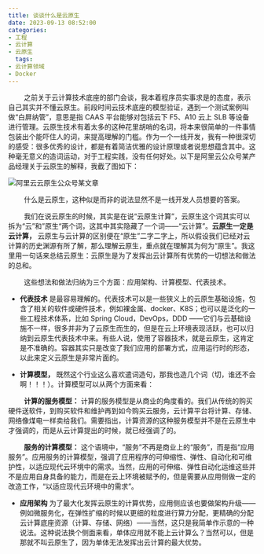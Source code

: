 ```yaml
---
title: 谈谈什么是云原生
date: 2023-09-13 08:52:00
categories:
- 工程
- 云计算
- 云原生
  tags:
- 云计算领域
- Docker
---
```



&ensp;&ensp;&ensp;&ensp; 之前关于云计算技术底座的部门会谈，我本着程序员实事求是的态度，表示自己其实并不懂云原生。前段时间云技术底座的模型验证，遇到一个测试案例叫做“白屏纳管”，意思是指 CAAS 平台能够对包括云下 F5、A10 云上 SLB 等设备进行管理。云原生技术有着太多的这种花里胡哨的名词，将本来很简单的一件事情包装出个能吓住人的词，来提高理解的门槛。作为一个一线开发，我有一种很深切的感受：很多优秀的设计，都是有着简洁优雅的设计原理或者说思想蕴含其中。这种毫无意义的造词运动，对于工程实践，没有任何好处。以下是阿里云公众号某产品经理关于云原生的解释，我截了图如下：

![阿里云云原生公众号某文章](/pic/工程/云计算/云原生/谈谈什么是云原生/阿里云云原生公众号某文章.jpg)

&ensp;&ensp;&ensp;&ensp; 什么是云原生，这种似是而非的说法显然不是一线开发人员想要的答案。

&ensp;&ensp;&ensp;&ensp; 我们在说云原生的时候，其实是在说“云原生计算”，云原生这个词其实可以拆为“云”和”原生“两个词，这其中其实隐藏了一个词——“云计算”。__云原生一定是云计算，__ 云原生与云计算的区别便在“原生”二字二字上，所以假设我们已经对云计算的历史渊源有所了解，那么理解云原生，重点就在理解其为何为“原生”。我这里用一句话来总结云原生：云原生是为了发挥出云计算所有优势的一切想法和做法的总和。

&ensp;&ensp;&ensp;&ensp; 这些想法和做法归纳为三个方面：应用架构、计算模型、代表技术。

* __代表技术__ 是最容易理解的。代表技术可以是一些狭义上的云原生基础设施，包含了相关的软件或硬件技术，例如裸金属、docker、K8S；也可以是泛化的一些工程技术体系，比如 Spring Cloud，DevOps，DDD ——它们与云基础设施不一样，很多并非为了云原生而生的，但是在云上环境表现活跃，也可以归纳到云原生代表技术中来。有些人说，使用了容器技术，就是云原生，这肯定是不准确的。容器其实只是改变了我们应用的部署方式，应用运行时的形态，以此来定义云原生是非常片面的。


* __计算模型，__ 既然这个行业这么喜欢遣词造句，那我也造几个词（切，谁还不会啊！！！）。计算模型可以从两个方面来看：

&ensp;&ensp;&ensp;&ensp; __计算的服务模型：__ 计算的服务模型是从商业的角度看的。我们从传统的购买硬件送软件，到购买软件和维护再到如今购买云服务，云计算平台将计算、存储、网络像煤电一样卖给我们。需要指出，计算资源的这种服务模型并不是在云原生中才强调的，而是从云计算提出的时候，就已经强调了的。

&ensp;&ensp;&ensp;&ensp; __服务的计算模型：__ 这个语境中，“服务”不再是商业上的“服务”，而是指“应用服务”。应用服务的计算模型，强调了应用程序的可伸缩性、弹性、自动化和可维护性，以适应现代云环境中的需求。当然，应用的可伸缩、弹性自动化运维这些并不是应用自身具备的能力，而是在云上环境被赋予的，但是需要从应用侧做一定的改造工作，“以适应现代云环境中的需求”。

* __应用架构__ 为了最大化发挥云原生的计算优势，应用侧应该也要做架构升级——例如微服务化，在弹性扩缩的时候以更细的粒度进行算力分配，更精确的分配云计算底座资源（计算、存储、网络）——当然，这只是我简单作示意的一种说法。这种说法换个侧面来看，单体应用就不能上云计算么？当然可以，但是那就不叫云原生了，因为单体无法发挥出云计算的最大优势。

